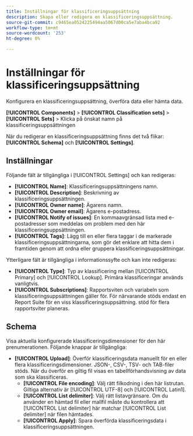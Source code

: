 ```yaml
---
title: Inställningar för klassificeringsuppsättning
description: Skapa eller redigera en klassificeringsuppsättning.
source-git-commit: c9465ea0524225494aa5067d00ca5e7aba4bca92
workflow-type: tm+mt
source-wordcount: '253'
ht-degree: 0%

---
```



# Inställningar för klassificeringsuppsättning

Konfigurera en klassificeringsuppsättning, överföra data eller hämta data.

**[!UICONTROL Components]** > **[!UICONTROL Classification sets]** > **[!UICONTROL Sets]** > Klicka på önskat namn på klassificeringsuppsättningen

När du redigerar en klassificeringsuppsättning finns det två flikar: **[!UICONTROL Schema]** och **[!UICONTROL Settings]**.

## Inställningar

Följande fält är tillgängliga i [!UICONTROL Settings] och kan redigeras:

* **[!UICONTROL Name]**: Klassificeringsuppsättningens namn.
* **[!UICONTROL Description]**: Beskrivning av klassificeringsuppsättningen.
* **[!UICONTROL Owner name]**: Ägarens namn.
* **[!UICONTROL Owner email]**: Ägarens e-postadress.
* **[!UICONTROL Notify of issues]**: En kommaavgränsad lista med e-postadresser som meddelas om problem med den här klassificeringsuppsättningen.
* **[!UICONTROL Tags]**: Lägg till en eller flera taggar i de markerade klassificeringsuppsättningarna, som gör det enklare att hitta dem i framtiden genom att ordna eller gruppera klassificeringsuppsättningar.

Ytterligare fält är tillgängliga i informationssyfte och kan inte redigeras:

* **[!UICONTROL Type]**: Typ av klassificering mellan [!UICONTROL Primary] och [!UICONTROL Lookup]. Primära klassificeringar används vanligtvis.
* **[!UICONTROL Subscriptions]**: Rapportsviten och variabeln som klassificeringsuppsättningen gäller för. För närvarande stöds endast en Report Suite för en viss klassificeringsuppsättning. stöd för flera rapportsviter planeras.

## Schema

Visa aktuella konfigurerade klassificeringsdimensioner för den här prenumerationen. Följande knappar är tillgängliga:

* **[!UICONTROL Upload]**: Överför klassificeringsdata manuellt för en eller flera klassificeringsdimensioner. JSON-, CSV-, TSV- och TAB-filer stöds. När du överför en giltig fil visas en tabellförhandsvisning av data som ska klassificeras.
   * **[!UICONTROL File encoding]**: Välj rätt filkodning i den här listrutan. Giltiga alternativ är [!UICONTROL UTF-8] och [!UICONTROL Latin1].
   * **[!UICONTROL List delimiter]**: Välj rätt listavgränsare. Om du använder en hämtad fil eller mallfil måste du kontrollera att [!UICONTROL List delimiter] här matchar [!UICONTROL List delimiter] när filen hämtades.
   * **[!UICONTROL Apply]**: Spara överförda klassificeringsdata i klassificeringsuppsättningen.
